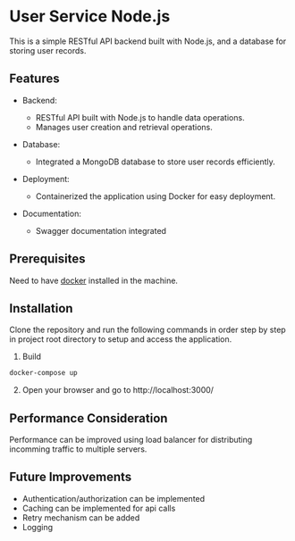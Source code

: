 # User Service Node.js
This is a simple RESTful API backend built with Node.js, and a database for storing user records.

## Features
- Backend:
  - RESTful API built with Node.js to handle data operations.
  - Manages user creation and retrieval operations.

- Database:
  - Integrated a MongoDB database to store user records efficiently.

- Deployment:
  - Containerized the application using Docker for easy deployment.

- Documentation:
  - Swagger documentation integrated

## Prerequisites
Need to have [docker](https://www.docker.com/get-started/) installed in the machine.

## Installation
Clone the repository and run the following commands in order step by step in project root directory to setup and access the application.

1. Build
```bash
docker-compose up
```

2. Open your browser and go to http://localhost:3000/

## Performance Consideration
Performance can be improved using load balancer for distributing incomming traffic to multiple servers.

## Future Improvements
- Authentication/authorization can be implemented
- Caching can be implemented for api calls
- Retry mechanism can be added
- Logging